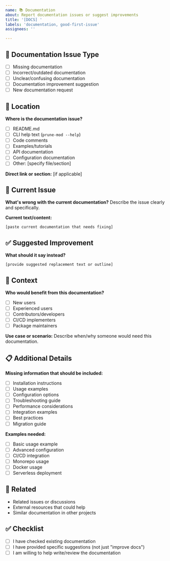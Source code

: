 ```yaml
---
name: 📚 Documentation
about: Report documentation issues or suggest improvements
title: '[DOCS] '
labels: 'documentation, good-first-issue'
assignees: ''

---
```


## 📖 Documentation Issue Type
- [ ] Missing documentation
- [ ] Incorrect/outdated documentation
- [ ] Unclear/confusing documentation
- [ ] Documentation improvement suggestion
- [ ] New documentation request

## 📍 Location
**Where is the documentation issue?**
- [ ] README.md
- [ ] CLI help text (`prune-mod --help`)
- [ ] Code comments
- [ ] Examples/tutorials
- [ ] API documentation
- [ ] Configuration documentation
- [ ] Other: [specify file/section]

**Direct link or section:** [if applicable]

## 🐛 Current Issue
**What's wrong with the current documentation?**
Describe the issue clearly and specifically.

**Current text/content:**
```
[paste current documentation that needs fixing]
```

## ✅ Suggested Improvement
**What should it say instead?**

```
[provide suggested replacement text or outline]
```

## 🎯 Context
**Who would benefit from this documentation?**
- [ ] New users
- [ ] Experienced users
- [ ] Contributors/developers
- [ ] CI/CD implementers
- [ ] Package maintainers

**Use case or scenario:**
Describe when/why someone would need this documentation.

## 📋 Additional Details
**Missing information that should be included:**
- [ ] Installation instructions
- [ ] Usage examples
- [ ] Configuration options
- [ ] Troubleshooting guide
- [ ] Performance considerations
- [ ] Integration examples
- [ ] Best practices
- [ ] Migration guide

**Examples needed:**
- [ ] Basic usage example
- [ ] Advanced configuration
- [ ] CI/CD integration
- [ ] Monorepo usage
- [ ] Docker usage
- [ ] Serverless deployment

## 🔗 Related
- Related issues or discussions
- External resources that could help
- Similar documentation in other projects

## ✅ Checklist
- [ ] I have checked existing documentation
- [ ] I have provided specific suggestions (not just "improve docs")
- [ ] I am willing to help write/review the documentation
